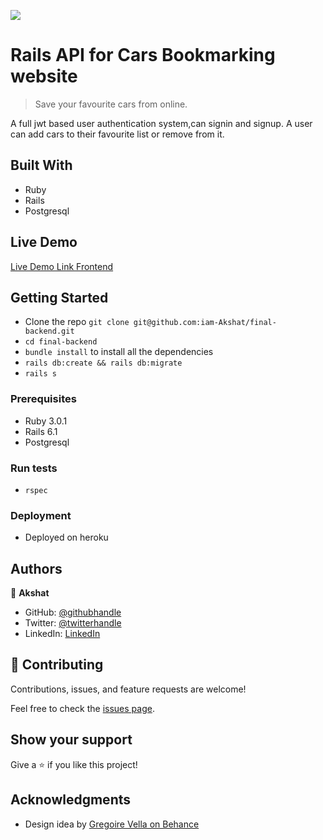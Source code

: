 ![](https://img.shields.io/badge/Microverse-blueviolet)

# Rails API for Cars Bookmarking website

> Save your favourite cars from online.

A full jwt based user authentication system,can signin and signup.
A user can add cars to their favourite list or remove from it.

## Built With

- Ruby
- Rails
- Postgresql

## Live Demo

[Live Demo Link Frontend](https://awesome-tesla-2329da.netlify.app/)


## Getting Started
- Clone the repo `git clone git@github.com:iam-Akshat/final-backend.git`
- `cd final-backend`
- `bundle install` to install all the dependencies
- `rails db:create && rails db:migrate`
- `rails s`

### Prerequisites
- Ruby 3.0.1
- Rails 6.1
- Postgresql

### Run tests
- `rspec`

### Deployment

- Deployed on heroku

## Authors

👤 **Akshat**

- GitHub: [@githubhandle](https://github.com/iam-Akshat)
- Twitter: [@twitterhandle](https://twitter.com/akshatsethi)
- LinkedIn: [LinkedIn](https://linkedin.com/in/akshatsethi)

## 🤝 Contributing

Contributions, issues, and feature requests are welcome!

Feel free to check the [issues page](issues/).

## Show your support

Give a ⭐️ if you like this project!

## Acknowledgments

- Design idea by [Gregoire Vella on Behance](https://www.behance.net/gregoirevella)


